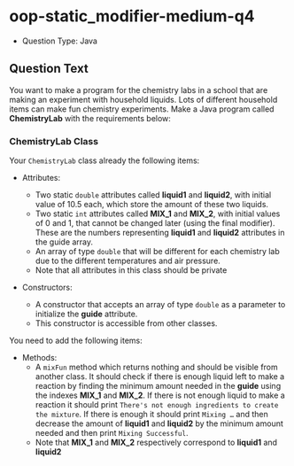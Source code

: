 # oop-static_modifier-medium-q4

- Question Type: Java

## Question Text

You want to make a program for the chemistry labs in a school that are making an experiment with household liquids.
Lots of different household items can make fun chemistry experiments. Make a Java program called **ChemistryLab**  with the requirements below:

### ChemistryLab Class

Your `ChemistryLab` class already the following items:

- Attributes:
    - Two static `double` attributes called **liquid1** and **liquid2**, with initial value of 10.5 each, which store
      the amount of these two liquids.
    - Two static `int` attributes called **MIX_1** and **MIX_2**, with initial values of 0 and 1, that cannot be changed
      later (using the final modifier). These are the numbers representing **liquid1** and **liquid2** attributes in the guide array.
    - An array of type `double` that will be different for each chemistry lab due to the different temperatures and
      air pressure.
    - Note that all attributes in this class should be private

- Constructors:
    - A constructor that accepts an array of type `double` as a parameter to initialize the **guide** attribute.
    - This constructor is accessible from other classes.

You need to add the following items:

- Methods:
    - A `mixFun` method which returns nothing and should be visible from another class. It should check if there is
      enough liquid left to make a reaction by finding the minimum amount needed in the **guide** using the indexes **MIX_1** and
      **MIX_2**. If there is not enough liquid to make a reaction it should print
      `There's not enough ingredients to create the mixture`. If there is enough it should print `Mixing …`  and then
      decrease the amount of **liquid1** and **liquid2** by the minimum amount needed and then print `Mixing Successful`.
    - Note that **MIX_1** and **MIX_2** respectively correspond to **liquid1** and **liquid2**